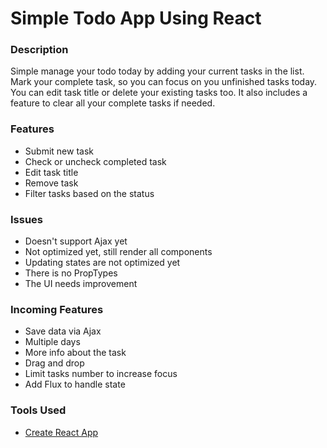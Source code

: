 # Simple Todo App Using React

### Description
Simple manage your todo today by adding your current tasks in the list. Mark your complete task, so you can focus on you unfinished tasks today. You can edit task title or delete your existing tasks too. It also includes a feature to clear all your complete tasks if needed.

### Features
- Submit new task
- Check or uncheck completed task
- Edit task title
- Remove task
- Filter tasks based on the status

### Issues
- Doesn't support Ajax yet
- Not optimized yet, still render all components
- Updating states are not optimized yet
- There is no PropTypes
- The UI needs improvement

### Incoming Features
- Save data via Ajax
- Multiple days
- More info about the task
- Drag and drop
- Limit tasks number to increase focus
- Add Flux to handle state

### Tools Used
- [Create React App](https://github.com/facebook/create-react-app)
